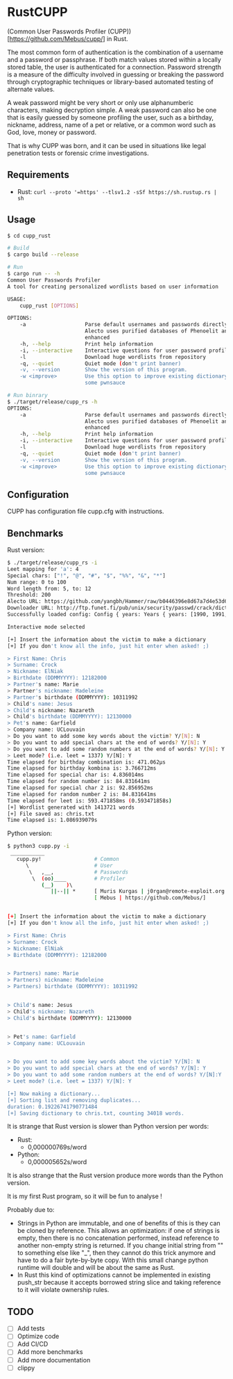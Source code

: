 # RustCUPP
(Common User Passwords Profiler (CUPP))[https://github.com/Mebus/cupp/]  in Rust. 

The most common form of authentication is the combination of a username and a password or passphrase. If both match values stored within a locally stored table, the user is authenticated for a connection. Password strength is a measure of the difficulty involved in guessing or breaking the password through cryptographic techniques or library-based automated testing of alternate values.

A weak password might be very short or only use alphanumberic characters, making decryption simple. A weak password can also be one that is easily guessed by someone profiling the user, such as a birthday, nickname, address, name of a pet or relative, or a common word such as God, love, money or password.

That is why CUPP was born, and it can be used in situations like legal penetration tests or forensic crime investigations.

## Requirements

- Rust: `curl --proto '=https' --tlsv1.2 -sSf https://sh.rustup.rs | sh`

## Usage

```bash
$ cd cupp_rust

# Build 
$ cargo build --release
```


```bash
# Run
$ cargo run -- -h
Common User Passwords Profiler 
A tool for creating personalized wordlists based on user information

USAGE:
    cupp_rust [OPTIONS]

OPTIONS:
    -a                   Parse default usernames and passwords directly from Alecto DB. Project
                         Alecto uses purified databases of Phenoelit and CIRT which were merged and
                         enhanced
    -h, --help           Print help information
    -i, --interactive    Interactive questions for user password profiling
    -l                   Download huge wordlists from repository
    -q, --quiet          Quiet mode (don't print banner)
    -v, --version        Show the version of this program.
    -w <improve>         Use this option to improve existing dictionary, or WyD.pl output to make
                         some pwnsauce
```

```bash
# Run binrary
$ ./target/release/cupp_rs -h
OPTIONS:
    -a                   Parse default usernames and passwords directly from Alecto DB. Project
                         Alecto uses purified databases of Phenoelit and CIRT which were merged and
                         enhanced
    -h, --help           Print help information
    -i, --interactive    Interactive questions for user password profiling
    -l                   Download huge wordlists from repository
    -q, --quiet          Quiet mode (don't print banner)
    -v, --version        Show the version of this program.
    -w <improve>         Use this option to improve existing dictionary, or WyD.pl output to make
                         some pwnsauce
```

## Configuration

   CUPP has configuration file cupp.cfg with instructions.

## Benchmarks

Rust version:

```bash
$ ./target/release/cupp_rs -i
Leet mapping for 'a': 4
Special chars: ["!", "@", "#", "$", "%%", "&", "*"]
Num range: 0 to 100
Word length from: 5, to: 12
Threshold: 200
Alecto URL: https://github.com/yangbh/Hammer/raw/b0446396e8d67a7d4e53d6666026e078262e5bab/lib/cupp/alectodb.csv.gz
Downloader URL: http://ftp.funet.fi/pub/unix/security/passwd/crack/dictionaries/
Successfully loaded config: Config { years: Years { years: [1990, 1991, 1992, 1993, 1994, 1995, 1996, 1997, 1998, 1999, 2000, 2001, 2002, 2003, 2004, 2005, 2006, 2007, 2008, 2009, 2010, 2011, 2012, 2013, 2014, 2015, 2016, 2017, 2018, 2019, 2020] }, leet: Leet { a: 4, i: 1, e: 3, t: 7, o: 0, s: 5, g: 9, z: 2 }, specialchars: SpecialChars { chars: ["!", "@", "#", "$", "%%", "&", "*"] }, nums: Nums { from: 0, to: 100 }, wls: Wls { wcfrom: 5, wcto: 12 }, threshold: Threshold { threshold: 200 }, wordlist: Wordlist { alectourl: "https://github.com/yangbh/Hammer/raw/b0446396e8d67a7d4e53d6666026e078262e5bab/lib/cupp/alectodb.csv.gz", dicturl: "http://ftp.funet.fi/pub/unix/security/passwd/crack/dictionaries/" } }

Interactive mode selected

[+] Insert the information about the victim to make a dictionary
[+] If you don't know all the info, just hit enter when asked! ;)

> First Name: Chris     
> Surname: Crock
> Nickname: ElNiak
> Birthdate (DDMMYYYY): 12182000
> Partner's name: Marie
> Partner's nickname: Madeleine
> Partner's birthdate (DDMMYYYY): 10311992
> Child's name: Jesus 
> Child's nickname: Nazareth
> Child's birthdate (DDMMYYYY): 12130000
> Pet's name: Garfield
> Company name: UCLouvain
> Do you want to add some key words about the victim? Y/[N]: N
> Do you want to add special chars at the end of words? Y/[N]: Y
> Do you want to add some random numbers at the end of words? Y/[N]: Y
> Leet mode? (i.e. leet = 1337) Y/[N]: Y
Time elapsed for birthday combination is: 471.062µs
Time elapsed for birthday kombina is: 3.766712ms
Time elapsed for special char is: 4.836014ms
Time elapsed for random number is: 84.831641ms
Time elapsed for special char 2 is: 92.856952ms
Time elapsed for random number 2 is: 84.831641ms
Time elapsed for leet is: 593.471858ms (0.593471858s)
[+] Wordlist generated with 1413721 words
[+] File saved as: chris.txt
Time elapsed is: 1.086939079s
```

Python version:

```bash
$ python3 cupp.py -i
 ___________ 
   cupp.py!                 # Common
      \                     # User
       \   ,__,             # Passwords
        \  (oo)____         # Profiler
           (__)    )\   
              ||--|| *      [ Muris Kurgas | j0rgan@remote-exploit.org ]
                            [ Mebus | https://github.com/Mebus/]


[+] Insert the information about the victim to make a dictionary
[+] If you don't know all the info, just hit enter when asked! ;)

> First Name: Chris
> Surname: Crock
> Nickname: ElNiak
> Birthdate (DDMMYYYY): 12182000


> Partners) name: Marie
> Partners) nickname: Madeleine
> Partners) birthdate (DDMMYYYY): 10311992


> Child's name: Jesus
> Child's nickname: Nazareth
> Child's birthdate (DDMMYYYY): 12130000


> Pet's name: Garfield
> Company name: UCLouvain


> Do you want to add some key words about the victim? Y/[N]: N
> Do you want to add special chars at the end of words? Y/[N]: Y
> Do you want to add some random numbers at the end of words? Y/[N]:Y
> Leet mode? (i.e. leet = 1337) Y/[N]: Y

[+] Now making a dictionary...
[+] Sorting list and removing duplicates...
duration: 0.19226741790771484
[+] Saving dictionary to chris.txt, counting 34018 words.

```

It is strange that Rust version is slower than Python version per words:
* Rust:  
    * 0,000000769s/word
* Python: 
    * 0,000005652s/word

It is also strange that the Rust version produce more words than the Python version.

It is my first Rust program, so it will be fun to analyse !

Probably due to:
* Strings in Python are immutable, and one of benefits of this is they can be cloned by reference. This allows an optimization: if one of strings is empty, then there is no concatenation performed, instead reference to another non-empty string is returned. If you change initial string from "" to something else like "_", then they cannot do this trick anymore and have to do a fair byte-by-byte copy. With this small change python runtime will double and will be about the same as Rust. 
* In Rust this kind of optimizations cannot be implemented in existing push_str because it accepts borrowed string slice and taking reference to it will violate ownership rules. 

## TODO

* [ ] Add tests
* [ ] Optimize code
* [ ] Add CI/CD
* [ ] Add more benchmarks
* [ ] Add more documentation
* [ ] clippy